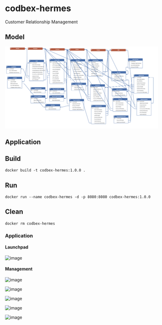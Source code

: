 # codbex-hermes

Customer Relationship Management

## Model

![model](images/hermes-model.png)

## Application

## Build

	docker build -t codbex-hermes:1.0.0 .

## Run

	docker run --name codbex-hermes -d -p 8080:8080 codbex-hermes:1.0.0

## Clean

	docker rm codbex-hermes

 ### Application

#### Launchpad

![image](https://github.com/Mrgoblings/codbex-hermes/assets/80454439/8b74d2fb-388f-41f2-8454-1fce17c081b2)

#### Management

![image](https://github.com/Mrgoblings/codbex-hermes/assets/80454439/fd85544e-6f53-469d-b304-1833b6280c74)

![image](https://github.com/Mrgoblings/codbex-hermes/assets/80454439/aefbd11c-cd84-472e-886d-7efff856cd37)

![image](https://github.com/Mrgoblings/codbex-hermes/assets/80454439/d8baf919-75d8-4367-89cb-376b16142b5d)

![image](https://github.com/Mrgoblings/codbex-hermes/assets/80454439/1f2377f7-a175-4bce-a20f-edcf5bbe4d09)

![image](https://github.com/Mrgoblings/codbex-hermes/assets/80454439/be84cc0d-b48e-44a2-bc05-6b4f9433fc61)
